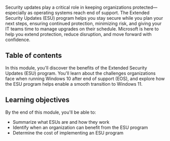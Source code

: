Security updates play a critical role in keeping organizations protected—especially as operating systems reach end of support. The Extended Security Updates (ESU) program helps you stay secure while you plan your next steps, ensuring continued protection, minimizing risk, and giving your IT teams time to manage upgrades on their schedule. Microsoft is here to help you extend protection, reduce disruption, and move forward with confidence.

## Table of contents

In this module, you'll discover the benefits of the Extended Security Updates (ESU) program. You'll learn about the challenges organizations face when running Windows 10 after end of support (EOS), and explore how the ESU program helps enable a smooth transition to Windows 11.

## Learning objectives

By the end of this module, you'll be able to:

- Summarize what ESUs are and how they work
- Identify when an organization can benefit from the ESU program
- Determine the cost of implementing an ESU program
